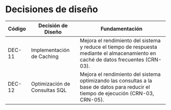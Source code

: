 # Decisiones de diseño

| Código | Decisión de Diseño                       | Fundamentación                                                                                                                                              |
|--------|------------------------------------------|-------------------------------------------------------------------------------------------------------------------------------------------------------------|
| DEC-11  | Implementación de Caching             | Mejora el rendimiento del sistema y reduce el tiempo de respuesta mediante el almacenamiento en caché de datos frecuentes (CRN-03).      |
| DEC-12  | Optimización de Consultas SQL         | Mejora el rendimiento del sistema optimizando las consultas a la base de datos para reducir el tiempo de ejecución (CRN-03, CRN-05).         |



